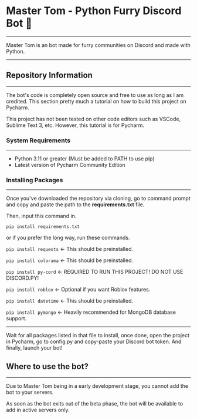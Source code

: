 # Master Tom - Python Furry Discord Bot 🦊

-------------------------------

Master Tom is an bot made for furry communities on Discord and made with Python.

-------------------------------

## Repository Information

-----------------------------------

The bot's code is completely open source and free to use as long as I am
credited. This section pretty much a tutorial on how to build this project on
Pycharm.

This project has not been tested on other code editors such as VSCode,
Sublime Text 3, etc.
However, this tutorial is for Pycharm.

### System Requirements

-----------------------------------

- Python 3.11 or greater (Must be added to PATH to use pip)
- Latest version of Pycharm Community Edition

### Installing Packages

-----------------------------------

Once you've downloaded the repository via cloning, 
go to command prompt and copy and paste the path to the **requirements.txt** file.

Then, input this command in. 

```pip install requirements.txt```

or if you prefer the long way, run these commands.

```pip install requests``` <- This should be preinstalled.

```pip install colorama``` <- This should be preinstalled.

```pip install py-cord``` <- REQUIRED TO RUN THIS PROJECT! DO NOT USE DISCORD.PY!

```pip install roblox``` <- Optional if you want Roblox features.

```pip install datetime``` <- This should be preinstalled.

```pip install pymongo``` <- Heavily recommended for MongoDB database support.

-----------------------------------


Wait for all packages listed in that file to install, once done,
open the project in Pycharm, go to config.py and copy-paste your Discord bot token.
And finally, launch your bot!

## Where to use the bot?

-----------------------------------

Due to Master Tom being in a early development stage, you cannot add the bot to your servers.

As soon as the bot exits out of the beta phase, the bot will be available to add in active servers only. 
